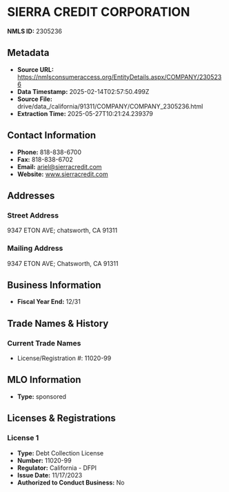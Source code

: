 # SIERRA CREDIT CORPORATION

**NMLS ID:** 2305236

## Metadata
- **Source URL:** https://nmlsconsumeraccess.org/EntityDetails.aspx/COMPANY/2305236
- **Data Timestamp:** 2025-02-14T02:57:50.499Z
- **Source File:** drive/data_/california/91311/COMPANY/COMPANY_2305236.html
- **Extraction Time:** 2025-05-27T10:21:24.239379

## Contact Information
- **Phone:** 818-838-6700
- **Fax:** 818-838-6702
- **Email:** ariel@sierracredit.com
- **Website:** www.sierracredit.com

## Addresses
### Street Address
9347 ETON AVE; chatsworth, CA 91311

### Mailing Address
9347 ETON AVE; Chatsworth, CA 91311

## Business Information
- **Fiscal Year End:** 12/31

## Trade Names & History
### Current Trade Names
- License/Registration #: 11020-99

## MLO Information
- **Type:** sponsored

## Licenses & Registrations

### License 1
- **Type:** Debt Collection License
- **Number:** 11020-99
- **Regulator:** California - DFPI
- **Issue Date:** 11/17/2023
- **Authorized to Conduct Business:** No
